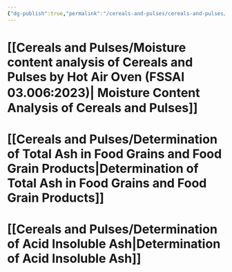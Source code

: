 ```yaml
---
{"dg-publish":true,"permalink":"/cereals-and-pulses/cereals-and-pulses/"}
---
```


# [[Cereals and Pulses/Moisture content analysis of Cereals and Pulses by Hot Air Oven (FSSAI 03.006꞉2023)\| Moisture Content Analysis of Cereals and Pulses]]
# [[Cereals and Pulses/Determination of Total Ash in Food Grains and Food Grain Products\|Determination of Total Ash in Food Grains and Food Grain Products]]
# [[Cereals and Pulses/Determination of Acid Insoluble Ash\|Determination of Acid Insoluble Ash]]

